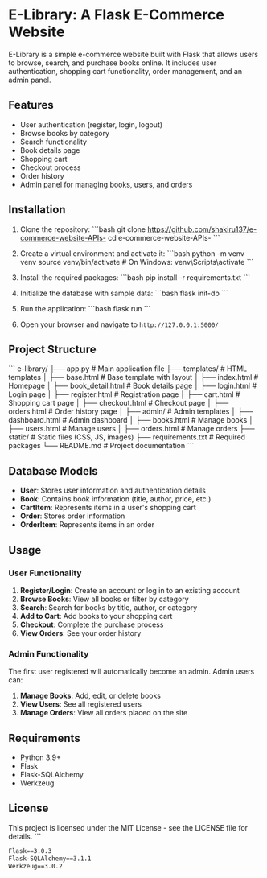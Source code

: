 # E-Library: A Flask E-Commerce Website

E-Library is a simple e-commerce website built with Flask that allows users to browse, search, and purchase books online. It includes user authentication, shopping cart functionality, order management, and an admin panel.

## Features

- User authentication (register, login, logout)
- Browse books by category
- Search functionality
- Book details page
- Shopping cart
- Checkout process
- Order history
- Admin panel for managing books, users, and orders

## Installation

1. Clone the repository:
   \`\`\`bash
   git clone https://github.com/shakiru137/e-commerce-website-APIs-
   cd e-commerce-website-APIs-
   \`\`\`

2. Create a virtual environment and activate it:
   \`\`\`bash
   python -m venv venv
   source venv/bin/activate # On Windows: venv\Scripts\activate
   \`\`\`

3. Install the required packages:
   \`\`\`bash
   pip install -r requirements.txt
   \`\`\`

4. Initialize the database with sample data:
   \`\`\`bash
   flask init-db
   \`\`\`

5. Run the application:
   \`\`\`bash
   flask run
   \`\`\`

6. Open your browser and navigate to `http://127.0.0.1:5000/`

## Project Structure

\`\`\`
e-library/
├── app.py # Main application file
├── templates/ # HTML templates
│ ├── base.html # Base template with layout
│ ├── index.html # Homepage
│ ├── book_detail.html # Book details page
│ ├── login.html # Login page
│ ├── register.html # Registration page
│ ├── cart.html # Shopping cart page
│ ├── checkout.html # Checkout page
│ ├── orders.html # Order history page
│ ├── admin/ # Admin templates
│ ├── dashboard.html # Admin dashboard
│ ├── books.html # Manage books
│ ├── users.html # Manage users
│ ├── orders.html # Manage orders
├── static/ # Static files (CSS, JS, images)
├── requirements.txt # Required packages
└── README.md # Project documentation
\`\`\`

## Database Models

- **User**: Stores user information and authentication details
- **Book**: Contains book information (title, author, price, etc.)
- **CartItem**: Represents items in a user's shopping cart
- **Order**: Stores order information
- **OrderItem**: Represents items in an order

## Usage

### User Functionality

1. **Register/Login**: Create an account or log in to an existing account
2. **Browse Books**: View all books or filter by category
3. **Search**: Search for books by title, author, or category
4. **Add to Cart**: Add books to your shopping cart
5. **Checkout**: Complete the purchase process
6. **View Orders**: See your order history

### Admin Functionality

The first user registered will automatically become an admin. Admin users can:

1. **Manage Books**: Add, edit, or delete books
2. **View Users**: See all registered users
3. **Manage Orders**: View all orders placed on the site

## Requirements

- Python 3.9+
- Flask
- Flask-SQLAlchemy
- Werkzeug

## License

This project is licensed under the MIT License - see the LICENSE file for details.
\`\`\`

```txt file="requirements.txt"
Flask==3.0.3
Flask-SQLAlchemy==3.1.1
Werkzeug==3.0.2
```
